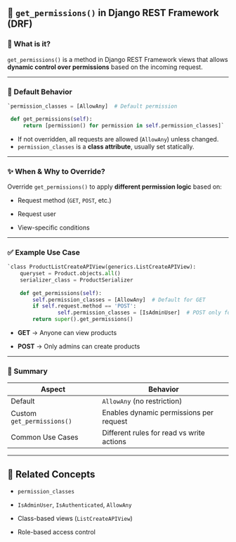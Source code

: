 
## 🔐 `get_permissions()` in Django REST Framework (DRF)

### 📌 What is it?

`get_permissions()` is a method in Django REST Framework views that allows **dynamic control over permissions** based on the incoming request.

---

### 🧰 Default Behavior

```python
`permission_classes = [AllowAny]  # Default permission  

 def get_permissions(self):     
	 return [permission() for permission in self.permission_classes]`
```


- If not overridden, all requests are allowed (`AllowAny`) unless changed.
- `permission_classes` is a **class attribute**, usually set statically.
---
### ✨ When & Why to Override?

Override `get_permissions()` to apply **different permission logic** based on:

- Request method (`GET`, `POST`, etc.)
    
- Request user
    
- View-specific conditions
    

---

### ✅ Example Use Case

```python
`class ProductListCreateAPIView(generics.ListCreateAPIView):   
	queryset = Product.objects.all()     
	serializer_class = ProductSerializer 
	     
	def get_permissions(self):         
		self.permission_classes = [AllowAny]  # Default for GET         
		if self.request.method == 'POST':             
				self.permission_classes = [IsAdminUser]  # POST only for admins 
		return super().get_permissions()
```


- **GET** → Anyone can view products
    
- **POST** → Only admins can create products
    

---

### 🧠 Summary

|Aspect|Behavior|
|---|---|
|Default|`AllowAny` (no restriction)|
|Custom `get_permissions()`|Enables dynamic permissions per request|
|Common Use Cases|Different rules for read vs write actions|

---

## 📎 Related Concepts

- `permission_classes`
    
- `IsAdminUser`, `IsAuthenticated`, `AllowAny`
    
- Class-based views (`ListCreateAPIView`)
    
- Role-based access control
    
